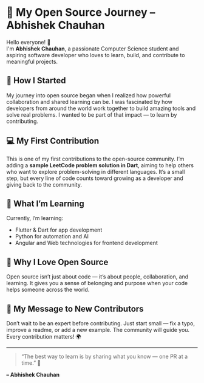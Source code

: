 # 🌟 My Open Source Journey – Abhishek Chauhan

Hello everyone! 👋  
I'm **Abhishek Chauhan**, a passionate Computer Science student and aspiring software developer who loves to learn, build, and contribute to meaningful projects.

## 🚀 How I Started

My journey into open source began when I realized how powerful collaboration and shared learning can be. I was fascinated by how developers from around the world work together to build amazing tools and solve real problems. I wanted to be part of that impact — to learn by contributing.

## 💻 My First Contribution

This is one of my first contributions to the open-source community. I’m adding a **sample LeetCode problem solution in Dart**, aiming to help others who want to explore problem-solving in different languages. It’s a small step, but every line of code counts toward growing as a developer and giving back to the community.

## 🧠 What I’m Learning

Currently, I’m learning:

- Flutter & Dart for app development
- Python for automation and AI
- Angular and Web technologies for frontend development

## 🌈 Why I Love Open Source

Open source isn’t just about code — it’s about people, collaboration, and learning. It gives you a sense of belonging and purpose when your code helps someone across the world.

## 💬 My Message to New Contributors

Don’t wait to be an expert before contributing. Just start small — fix a typo, improve a readme, or add a new example. The community will guide you. Every contribution matters! 🌍

---

> “The best way to learn is by sharing what you know — one PR at a time.” 💪

**– Abhishek Chauhan**
